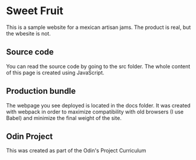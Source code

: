 
# Sweet Fruit

This is a sample website for a mexican artisan jams. The product is real, but the wbesite is not.

## Source code

You can read the source code by going to the src folder. The whole content of this page is created using JavaScript.

## Production bundle

The webpage you see deployed is located in the docs folder. It was created with webpack in order to maximize compatibility with old browsers (I use Babel) and minimize the final weight of the site.

## Odin Project
This was created as part of the Odin's Project Curriculum

